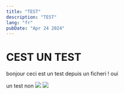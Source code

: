 ```yaml
---
title: "TEST"
description: "TEST"
lang: "fr"
pubDate: "Apr 24 2024"
---
```


# CEST UN TEST

bonjour ceci est un test depuis un ficheri ! oui

un test non
![](/portfolio/public/blog/bouger/AMI_image_id_copy.png)
![](/portfolio/public/blog/bouger/AMI_image_id_copy_2.png)